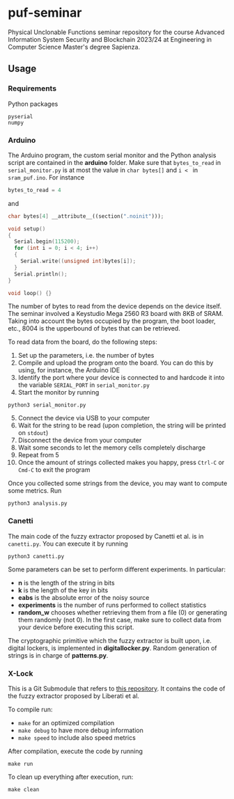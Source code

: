 # puf-seminar
Physical Unclonable Functions seminar repository for the course Advanced Information System Security and Blockchain 2023/24 at Engineering in Computer Science Master's degree Sapienza.

## Usage

### Requirements

Python packages

```shell
pyserial
numpy
```

### Arduino

The Arduino program, the custom serial monitor and the Python analysis script are contained in the **arduino** folder. Make sure that `bytes_to_read` in `serial_monitor.py` is at most the value in `char bytes[]` and `i < ` in `sram_puf.ino`. For instance
```python
bytes_to_read = 4
```
and
```c++
char bytes[4] __attribute__((section(".noinit")));

void setup()
{
  Serial.begin(115200);
  for (int i = 0; i < 4; i++)
  {
    Serial.write((unsigned int)bytes[i]);
  }
  Serial.println();
}

void loop() {}
```

The number of bytes to read from the device depends on the device itself. The seminar involved a Keystudio Mega 2560 R3 board with 8KB of SRAM. Taking into account the bytes occupied by the program, the boot loader, etc., 8004 is the upperbound of bytes that can be retrieved.

To read data from the board, do the following steps:

1. Set up the parameters, i.e. the number of bytes
2. Compile and upload the program onto the board. You can do this by using, for instance, the Arduino IDE
3. Identify the port where your device is connected to and hardcode it into the variable `SERIAL_PORT` in `serial_monitor.py`
4. Start the monitor by running
```shell
python3 serial_monitor.py
``` 
5. Connect the device via USB to your computer
6. Wait for the string to be read (upon completion, the string will be printed on `stdout`)
7. Disconnect the device from your computer
8. Wait some seconds to let the memory cells completely discharge
9. Repeat from 5
10. Once the amount of strings collected makes you happy, press `Ctrl-C` or `Cmd-C` to exit the program

Once you collected some strings from the device, you may want to compute some metrics. Run
```shell
python3 analysis.py
```

### Canetti

The main code of the fuzzy extractor proposed by Canetti et al. is in `canetti.py`. You can execute it by running
```shell
python3 canetti.py
```
Some parameters can be set to perform different experiments. In particular:
- **n** is the length of the string in bits
- **k** is the length of the key in bits
- **eabs** is the absolute error of the noisy source
- **experiments** is the number of runs performed to collect statistics
- **random_w** chooses whether retrieving them from a file (0) or generating them randomly (not 0). In the first case, make sure to collect data from your device before executing this script.

The cryptographic primitive which the fuzzy extractor is built upon, i.e. digital lockers, is implemented in **digitallocker.py**. Random generation of strings is in charge of **patterns.py**.

### X-Lock

This is a Git Submodule that refers to [this repository](https://github.com/EddyPrime/xlock). It contains the code of the fuzzy extractor proposed by Liberati et al.

To compile run:
- `make` for an optimized compilation
- `make debug` to have more debug information
- `make speed` to include also speed metrics

After compilation, execute the code by running
```shell
make run
```

To clean up everything after execution, run:
```shell
make clean
```